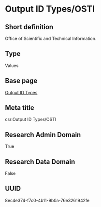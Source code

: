 # Output ID Types/OSTI
## Short definition
Office of Scientific and Technical Information.
## Type
Values
## Base page
[Output ID Types](../../Picklists/Output%20ID%20Types.md)
## Meta title
csr:Output ID Types/OSTI
## Research Admin Domain
True
## Research Data Domain
False
## UUID
8ec4e374-f7c0-4b11-9b0a-76e3261942fe
